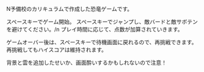 N予備校のカリキュラムで作成した恐竜ゲームです。

スペースキーでゲーム開始。
スペースキーでジャンプし、敵バードと敵サボテンを避けてください。/n
プレイ時間に応じて、点数が加算されていきます。

ゲームオーバー後は、スペースキーで待機画面に戻れるので、再挑戦できます。
再挑戦してもハイスコアは維持されます。

背景と雲を追加したせいか、画面酔いするかもしれないので注意！
